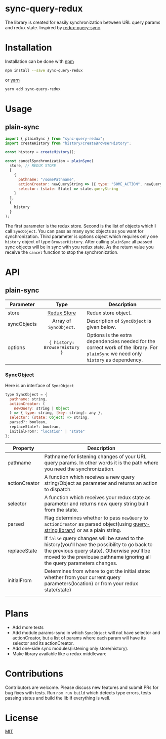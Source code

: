 # sync-query-redux
The library is created for easily synchronization between URL query params and redux state.
Inspired by [redux-query-sync](https://github.com/Treora/redux-query-sync).

# Installation
Installation can be done with [npm](https://www.npmjs.com/)

```sh
npm install --save sync-query-redux
```

or [yarn](https://yarnpkg.com/en/)

```sh
yarn add sync-query-redux
```

# Usage
## plain-sync
```javascript
import { plainSync } from "sync-query-redux";
import createHistory from "history/createBrowserHistory";

const history = createHistory();

const cancelSynchronization = plainSync(
  store, // REDUX STORE
  [
    {
      pathname: "/somePathname",
      actionCreator: newQueryString => ({ type: "SOME_ACTION", newQueryString }),
      selector: (state: State) => state.queryString
    }
  ],
  {
    history
  }
);
```

The first parameter is the redux store. Second is the list of objects which I call `SyncObject`. You can pass as many sync objects as you want for synchronization. Third parameter is options object which requires only one `history` object of type `BrowserHistory`. After calling `plainSync` all passed sync objects will be in sync with you redux state. As the return value you receive the `cancel` function to stop the synchronization.

# API
## plain-sync
| Parameter   | Type                                          | Description                                                                                                                         |
| ----------- | :-------------------------------------------: | ----------------------------------------------------------------------------------------------------------------------------------- |
| store       | [Redux Store](https://redux.js.org/api/store) | Redux store object.                                                                                                                 |
| syncObjects | Array of `SyncObject`.                        | Description of `SyncObject` is given below.                                                                                         |
| options     | `{ history: BrowserHistory }`                 | Options is the extra dependencies needed for the correct work of the library. For `plainSync` we need only `history` as dependency. |

### SyncObject
Here is an interface of `SyncObject`
```javascript
type SyncObject = {
  pathname: string,
  actionCreator: (
    newQuery: string | Object
  ) => { type: string, [key: string]: any },
  selector: (state: Object) => string,
  parsed?: boolean,
  replaceState?: boolean,
  initialFrom?: "location" | "state"
};
```
| Property      | Description                                                                                                                                                                                                                |
| ------------- | -------------------------------------------------------------------------------------------------------------------------------------------------------------------------------------------------------------------------- |
| pathname      | Pathname for listening changes of your URL query params. In other words it is the path where you need the synchronization.                                                                                                 |
| actionCreator | A function which receives a new query string/Object as parameter and returns an action to dispatch.                                                                                                                        |
| selector      | A function which receives your redux state as parameter and returns new query string built from the state.                                                                                                                 |
| parsed        | Flag determines whether to pass `newQuery` to `actionCreator` as parsed object(using [query-string library](https://github.com/sindresorhus/query-string)) or as a plain string.                                           |
| replaceState  | If `false`  query changes will be saved to the history(you'll have the possibility to go back to the previous query state). Otherwise you'll be moved to the previouse pathname ignoring all the query parameters changes. |
| initialFrom   | Determines from where to get the initial state: whether from your current query parameters(location) or from your redux state(state)                                                                                       |
|               |

# Plans
* Add more tests
* Add module params-sync in which `SyncObject` will not have selector and actionCreator, but a list of params where each param will have its selector and its actionCreator.
* Add one-side sync modules(listening only store/history).
* Make library available like a redux middleware

# Contributions
Contributors are welcome. Please discuss new features and submit PRs for bug fixes with tests.
Run `npm run build` which detects type errors, tests passing status and build the lib if everything is well.

# License
[MIT](./blob/master/LICENSE.md)